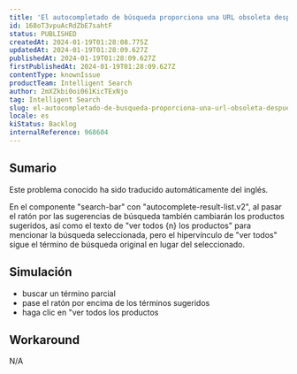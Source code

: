 ```yaml
---
title: 'El autocompletado de búsqueda proporciona una URL obsoleta después de navegar por las sugerencias.'
id: 168oT3vpuAcRdZbE7sahtF
status: PUBLISHED
createdAt: 2024-01-19T01:28:08.775Z
updatedAt: 2024-01-19T01:28:09.627Z
publishedAt: 2024-01-19T01:28:09.627Z
firstPublishedAt: 2024-01-19T01:28:09.627Z
contentType: knownIssue
productTeam: Intelligent Search
author: 2mXZkbi0oi061KicTExNjo
tag: Intelligent Search
slug: el-autocompletado-de-busqueda-proporciona-una-url-obsoleta-despues-de-navegar-por-las-sugerencias
locale: es
kiStatus: Backlog
internalReference: 968604
---
```


## Sumario

<div class="alert alert-info">
  <p>Este problema conocido ha sido traducido automáticamente del inglés.</p>
</div>


En el componente "search-bar" con "autocomplete-result-list.v2", al pasar el ratón por las sugerencias de búsqueda también cambiarán los productos sugeridos, así como el texto de "ver todos {n} los productos" para mencionar la búsqueda seleccionada, pero el hipervínculo de "ver todos" sigue el término de búsqueda original en lugar del seleccionado.


##

## Simulación



- buscar un término parcial
- pase el ratón por encima de los términos sugeridos
- haga clic en "ver todos los productos


##

## Workaround


N/A

